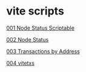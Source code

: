 # vite scripts

[001 Node Status Scriptable](https://github.com/theMoe/vite/blob/main/001_NodeStatusScriptable/)

[002 Node Status](https://github.com/theMoe/vite/blob/main/002_NodeStatus/)

[003 Transactions by Address](https://github.com/theMoe/vite/blob/main/003_TransactionsByAddress/)

[004 vitetxs](https://github.com/theMoe/vite/blob/main/004_vitetxs/)

